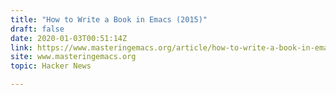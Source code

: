 ```yaml
---
title: "How to Write a Book in Emacs (2015)"
draft: false
date: 2020-01-03T00:51:14Z
link: https://www.masteringemacs.org/article/how-to-write-a-book-in-emacs?utm_medium=RSS&utm_source=hune
site: www.masteringemacs.org
topic: Hacker News  

---
```


